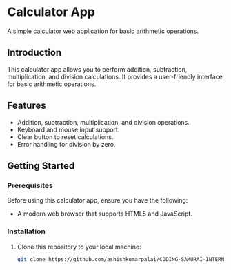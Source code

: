 # Calculator App

A simple calculator web application for basic arithmetic operations.


## Introduction

This calculator app allows you to perform addition, subtraction, multiplication, and division calculations. It provides a user-friendly interface for basic arithmetic operations.

## Features

- Addition, subtraction, multiplication, and division operations.
- Keyboard and mouse input support.
- Clear button to reset calculations.
- Error handling for division by zero.

## Getting Started

### Prerequisites

Before using this calculator app, ensure you have the following:

- A modern web browser that supports HTML5 and JavaScript.

### Installation

1. Clone this repository to your local machine:

   ```bash
   git clone https://github.com/ashishkumarpalai/CODING-SAMURAI-INTERNSHIP-TASK.git
